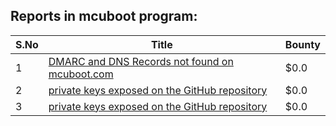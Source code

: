 ## Reports in mcuboot program:
| S.No | Title | Bounty |
| ---- | ----- | ------ |
| 1 | [DMARC and DNS Records not found on  mcuboot.com](https://hackerone.com/reports/1186701) | $0.0 |
| 2 | [private keys exposed on the GitHub repository](https://hackerone.com/reports/1255869) | $0.0 |
| 3 | [private keys exposed on the GitHub repository](https://hackerone.com/reports/1234531) | $0.0 |